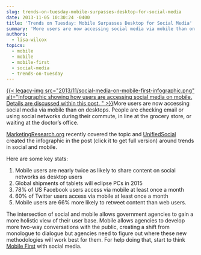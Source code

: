 ```yaml
---
slug: trends-on-tuesday-mobile-surpasses-desktop-for-social-media
date: 2013-11-05 10:30:24 -0400
title: 'Trends on Tuesday: Mobile Surpasses Desktop for Social Media'
summary: 'More users are now accessing social media via mobile than on desktops.   People are checking email or using social networks during their commute, in line at the grocery store, or waiting at the doctor&#8217;s'
authors:
  - lisa-wilcox
topics:
  - mobile
  - mobile
  - mobile-first
  - social-media
  - trends-on-tuesday
---
```


[{{< legacy-img src="2013/11/social-media-on-mobile-first-infographic.png" alt="Infographic showing how users are accessing social media on mobile. Details are discussed within this post. " >}}](http://www.unifiedsocial.com/mobile-social-marketing/)More users are now accessing social media via mobile than on desktops.  People are checking email or using social networks during their commute, in line at the grocery store, or waiting at the doctor&#8217;s office.

[MarketingResearch.org](http://www.marketingresearch.org/alert-magazine-third-quarter-2013-social-media-and-mobile-–-the-elephants-in-market-research’s-room) recently covered the topic and [UnifiedSocial](http://www.unifiedsocial.com/mobile-social-marketing/) created the infographic in the post (click it to get full version) around trends in social and mobile.

Here are some key stats:

  1. Mobile users are nearly twice as likely to share content on social networks as desktop users
  2. Global shipments of tablets will eclipse PCs in 2015
  3. 78% of US Facebook users access via mobile at least once a month
  4. 60% of Twitter users access via mobile at least once a month
  5. Mobile users are 66% more likely to retweet content than web users.

The intersection of social and mobile allows government agencies to gain a more holistic view of their user base.  Mobile allows agencies to develop more two-way conversations with the public, creating a shift from monologue to dialogue but agencies need to figure out where these new methodologies will work best for them.  For help doing that, start to think [Mobile First](https://digital.gov/2013/09/30/mobile-first/ "Mobile First") with social media.
